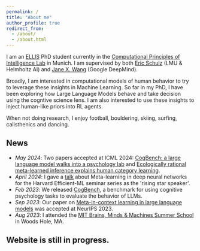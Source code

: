 ```yaml
---
permalink: /
title: "About me"
author_profile: true
redirect_from: 
  - /about/
  - /about.html
---
```


I am an [ELLIS](https://ellis.eu/) PhD student currently in the [Computational Principles of Intelligence Lab](http://cpilab.org/) in Munich. I am supervised by both [Eric Schulz](https://cpilab.org/eric.html) (LMU & Helmholtz AI) and [Jane X. Wang](http://www.janexwang.com/) (Google DeepMind).

Broadly, I am interested in computational models of human behavior to try to leverage these insights in Machine Learning. So far in my PhD, I have been exploring how Large Language Models behave and take decision using the cogntive science lens. I am also interested to use these insights to inject human-like priors into RL agents.

When not doing research, I enjoy football, bouldering, skiing, surfing, calisthenics and dancing. 

## News
- *May 2024*: Two papers accepted at ICML 2024: [CogBench: a large language model walks into a psychology lab](https://proceedings.mlr.press/v235/coda-forno24a.html) and [Ecologically rational meta-learned inference explains human category learning](https://proceedings.mlr.press/v235/jagadish24a.html).
- *April 2024*: I gave a [talk](https://www.youtube.com/watch?v=AKGaXC-aUZ0&t=960s) about Meta-learning in deep neural networks for the Harvard Efficient-ML seminar series as the 'rising star speaker'.
- *Feb 2023*: We released [CogBench](https://github.com/juliancodaforno/CogBench), a benchmark for using cognitive psychology tasks to evaluate the behavior of LLMs.
- *Sep 2023*: Our paper on [Meta-in-context learning in large language models](https://arxiv.org/pdf/2305.12907.pdf) was accepted at NeurIPS 2023.
- *Aug 2023*: I attended the [MIT Brains, Minds & Machines Summer School](https://cbmm.mit.edu/summer-school) in Woods Hole, MA.

## Website is still in progress.